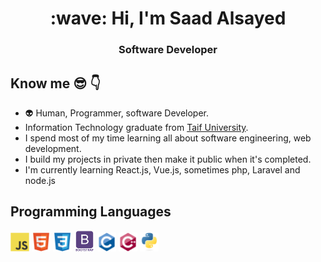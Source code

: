 <h1 align="center">:wave: Hi, I'm Saad Alsayed </h1>
<h3 align="center">Software Developer</h3>


## Know me :sunglasses: :point_down:

- :alien: Human, Programmer, software Developer.
-  Information Technology graduate from [Taif University](https://www.tu.edu.sa/En/).
-  I spend most of my time learning all about software engineering, web development.
-  I build my projects in private then make it public when it's completed.
-  I'm currently learning React.js, Vue.js, sometimes php, Laravel and node.js




## Programming Languages
<img src = 'js.svg' width='30'/>  <img src = 'html.svg' width='30'/> <img src = 'css.svg' width='30'/> <img src = 'bootstrap.svg' width='33'/> <img src = 'c-original.svg' width='30'/> <img src = 'cpp.svg' width='30'/> <img src = 'python.svg' height='30'/> 


